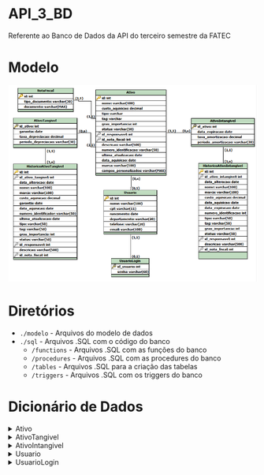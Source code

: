 # API_3_BD
Referente ao Banco de Dados da API do terceiro semestre da FATEC

# Modelo

![Modelo do banco de dados](./modelo/Modelo.jpg)

# Diretórios

* `./modelo` - Arquivos do modelo de dados
* `./sql` - Arquivos .SQL com o código do banco
    * `/functions` - Arquivos .SQL com as funções do banco
    * `/procedures` - Arquivos .SQL com as procedures do banco
    * `/tables` - Arquivos .SQL para a criação das tabelas
    * `/triggers` - Arquivos .SQL com os triggers do banco

# Dicionário de Dados

<details>
<summary>Ativo</summary>

| Colunas | Tipo de dados | Comprimento | Restrições | Valor padrão | Descrição |
|:-:|:-:|:-:|:-:|:-:|:-:|
| id | INT | Default | PK, NOT NULL | IDENTITY | Número de identificação do ativo |
| nome | VARCHAR | 100 | NOT NULL | N/A | Nome do ativo |
| custo_aquisicao | NUMERIC | (2) | N/A | N/A | Custo da aquisição do ativo |
| tipo | VARCHAR | 20 | NOT NULL | N/A | Tipo do ativo |
| tag | VARCHAR | 20 | NOT NULL | N/A | Tag do ativo |
| grau_importancia | INT | Default | N/A | N/A | Grau de importância do ativo |
| status_ativo | VARCHAR | 50 | N/A | N/A | Status do ativo |
| id_responsavel | INT | Default | FK | N/A | Id do usuário responsável pelo ativo |
| id_nota_fiscal | INT | Default | FK | N/A | Id da nota fiscal do ativo |
| descricao | VARCHAR | 500 | N/A | N/A | Descrição do ativo |
| ultima_atualizacao | DATE | Default | N/A | N/A | Última data em que o ativo foi atualizado |
| data_aquisicao | DATE | Default | N/A | N/A | Data de aquisição do ativo |
| marca | VARCHAR | 100 | N/A | N/A | Marca do ativo |
| campos_personalizados | VARCHAR | MAX | N/A | N/A | JSON contendo os campos personalizados do ativo |

</details>

<details>
<summary>AtivoTangivel</summary>

| Colunas | Tipo de dados | Comprimento | Restrições | Valor padrão | Descrição |
|:-:|:-:|:-:|:-:|:-:|:-:|
| id_ativo | INT | Default | PK, FK, NOT NULL | N/A | Número de identificação do ativo |
| garantia | DATE | Default | N/A | N/A | Data de expiração da garantia do ativo |
| taxa_depreciacao | NUMERIC | (2) | N/A | N/A | Taxa de depreciação no período |
| periodo_depreciacao | VARCHAR | 30 | N/A | N/A | Período em que ocorre a depreciação |

</details>

<details>
<summary>AtivoIntangivel</summary>

| Colunas | Tipo de dados | Comprimento | Restrições | Valor padrão | Descrição |
|:-:|:-:|:-:|:-:|:-:|:-:|
| id_ativo | INT | Default | PK, FK, NOT NULL | N/A | Número de identificação do ativo |
| data_expiracao | DATE | Default | N/A | N/A | Data de expiração do ativo |
| taxa_amortizacao | NUMERIC | (2) | N/A | N/A | Taxa de amortização no período |
| periodo_amortizacao | VARCHAR | 30 | N/A | N/A | Período em que ocorre a amortização |

</details>

<details>
<summary>Usuario</summary>

| Colunas | Tipo de dados | Comprimento | Restrições | Valor padrão | Descrição |
|:-:|:-:|:-:|:-:|:-:|:-:|
| id | INT | Default | PK, NOT NULL | SERIAL | Número de identificação do usuário |
| nome | VARCHAR | 100 | N/A | N/A | Nome do usuário |
| cpf | VARCHAR | 11 | N/A | N/A | Número de CPF do usuário |
| nascimento | DATE | Default | N/A | N/A | Data de nascimento do usuário |
| departamento | VARCHAR | 20 | N/A | N/A | Departamento do usuário |
| telefone | VARCHAR | 20 | N/A | N/A | Número de telefone do usuário |
| email | VARCHAR | 100 | N/A | N/A | Email do usuário |

</details>

<details>
<summary>UsuarioLogin</summary>

| Colunas | Tipo de dados | Comprimento | Restrições | Valor padrão | Descrição |
|:-:|:-:|:-:|:-:|:-:|:-:|
| id | INT | Default | PK, FK, NOT NULL | SERIAL | Número de identificação do usuário |
| senha | VARCHAR | 60 | N/A | N/A | Email do usuário |

</details>